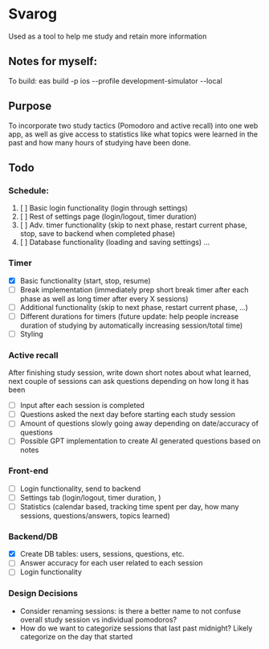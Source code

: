 # Svarog

Used as a tool to help me study and retain more information

## Notes for myself:

To build: eas build -p ios --profile development-simulator --local

## Purpose

To incorporate two study tactics (Pomodoro and active recall) into one web app, as well as give access to statistics like what topics were learned in the past and how many hours of studying have been done.

## Todo

### Schedule:

1. [ ] Basic login functionality (login through settings)
2. [ ] Rest of settings page (login/logout, timer duration)
3. [ ] Adv. timer functionality (skip to next phase, restart current phase, stop, save to backend when completed phase)
4. [ ] Database functionality (loading and saving settings)
       ...

### Timer

- [x] Basic functionality (start, stop, resume)
- [ ] Break implementation (immediately prep short break timer after each phase as well as long timer after every X sessions)
- [ ] Additional functionality (skip to next phase, restart current phase, ...)
- [ ] Different durations for timers (future update: help people increase duration of studying by automatically increasing session/total time)
- [ ] Styling

### Active recall

After finishing study session, write down short notes about what learned, next couple of sessions can ask questions depending on how long it has been

- [ ] Input after each session is completed
- [ ] Questions asked the next day before starting each study session
- [ ] Amount of questions slowly going away depending on date/accuracy of questions
- [ ] Possible GPT implementation to create AI generated questions based on notes

### Front-end

- [ ] Login functionality, send to backend
- [ ] Settings tab (login/logout, timer duration, )
- [ ] Statistics (calendar based, tracking time spent per day, how many sessions, questions/answers, topics learned)

### Backend/DB

- [x] Create DB tables: users, sessions, questions, etc.
- [ ] Answer accuracy for each user related to each session
- [ ] Login functionality

### Design Decisions

- Consider renaming sessions: is there a better name to not confuse overall study session vs individual pomodoros?
- How do we want to categorize sessions that last past midnight? Likely categorize on the day that started

